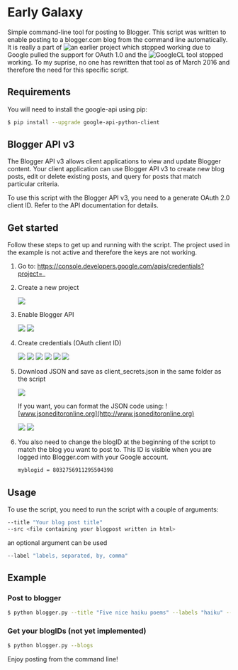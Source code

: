 # Early Galaxy
Simple command-line tool for posting to Blogger. This script was written to enable posting to a blogger.com blog from the command line automatically. It is really a part of ![an earlier project](https://github.com/orjanv/hiddenhaikus) which stopped working due to Google pulled the support for OAuth 1.0 and the ![GoogleCL](https://code.google.com/archive/p/googlecl/) tool stopped working. To my suprise, no one has rewritten that tool as of March 2016 and therefore the need for this specific script. 

## Requirements
You will need to install the google-api using pip:

```bash
$ pip install --upgrade google-api-python-client
```

## Blogger API v3
The Blogger API v3 allows client applications to view and update Blogger content. Your client application can use Blogger API v3 to create new blog posts, edit or delete existing posts, and query for posts that match particular criteria.

To use this script with the Blogger API v3, you need to a generate OAuth 2.0 client ID. Refer to the API documentation for details. 

## Get started

Follow these steps to get up and running with the script. The project used in the example is not active and therefore the keys are not working.

1. Go to: https://console.developers.google.com/apis/credentials?project=_
2. Create a new project

    ![](assets/blogger-1.png)

3. Enable Blogger API

    ![](assets/blogger-2.png)
    ![](assets/blogger-3.png)

4. Create credentials (OAuth client ID)

    ![](assets/blogger-4.png)
    ![](assets/blogger-5.png)
    ![](assets/blogger-6.png)
    ![](assets/blogger-7.png)
    ![](assets/blogger-8.png)
    ![](assets/blogger-9.png)

5. Download JSON and save as client_secrets.json in the same folder as the script

    ![](assets/blogger-10.png)

    If you want, you can format the JSON code using: ![www.jsoneditoronline.org](http://www.jsoneditoronline.org)

    ![](assets/blogger-11.png)
    ![](assets/blogger-12.png)

6. You also need to change the blogID at the beginning of the script to match the blog you want to post to. This ID is visible when you are logged into Blogger.com with your Google account.

    ```bash
    myblogid = 8032756911295504398
    ```

## Usage

To use the script, you need to run the script with a couple of arguments:

```bash
--title "Your blog post title"
--src <file containing your blogpost written in html>
```

an optional argument can be used

```bash
--label "labels, separated, by, comma" 
```

## Example

### Post to blogger

```bash
$ python blogger.py --title "Five nice haiku poems" --labels "haiku" --src haiku.html 
``` 

### Get your blogIDs (not yet implemented)

```bash
$ python blogger.py --blogs
```


Enjoy posting from the command line!

